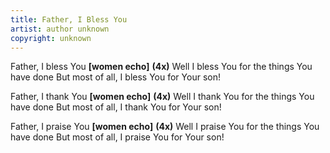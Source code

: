```yaml
---
title: Father, I Bless You
artist: author unknown
copyright: unknown
---
```


Father, I bless You     <strong>[women echo]</strong> <strong>(4x)</strong>
Well I bless You for the things You have done
But most of all, I bless You for Your son!

Father, I thank You     <strong>[women echo]</strong> <strong>(4x)</strong>
Well I thank You for the things You have done
But most of all, I thank You for Your son!

Father, I praise You     <strong>[women echo]</strong> <strong>(4x)</strong>
Well I praise You for the things You have done
But most of all, I praise You for Your son!

